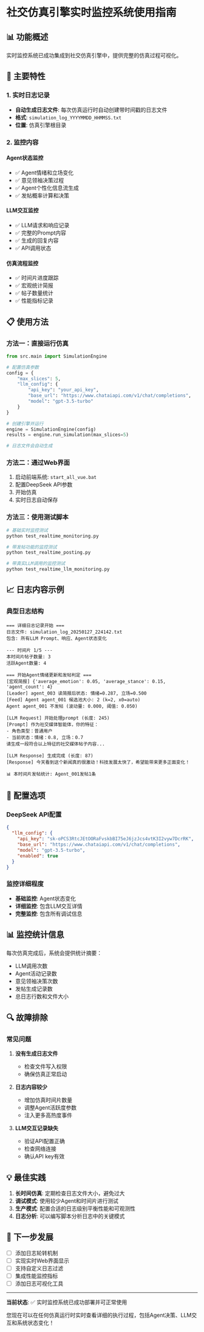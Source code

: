 # 社交仿真引擎实时监控系统使用指南

## 📊 功能概述

实时监控系统已成功集成到社交仿真引擎中，提供完整的仿真过程可视化。

## 🚀 主要特性

### 1. 实时日志记录
- **自动生成日志文件**: 每次仿真运行时自动创建带时间戳的日志文件
- **格式**: `simulation_log_YYYYMMDD_HHMMSS.txt`
- **位置**: 仿真引擎根目录

### 2. 监控内容

#### Agent状态监控
- ✅ Agent情绪和立场变化
- ✅ 意见领袖决策过程  
- ✅ Agent个性化信息流生成
- ✅ 发帖概率计算和决策

#### LLM交互监控
- ✅ LLM请求和响应记录
- ✅ 完整的Prompt内容
- ✅ 生成的回复内容
- ✅ API调用状态

#### 仿真流程监控
- ✅ 时间片进度跟踪
- ✅ 宏观统计简报
- ✅ 帖子数量统计
- ✅ 性能指标记录

## 📋 使用方法

### 方法一：直接运行仿真
```python
from src.main import SimulationEngine

# 配置仿真参数
config = {
    "max_slices": 5,
    "llm_config": {
        "api_key": "your_api_key",
        "base_url": "https://www.chataiapi.com/v1/chat/completions",
        "model": "gpt-3.5-turbo"
    }
}

# 创建引擎并运行
engine = SimulationEngine(config)
results = engine.run_simulation(max_slices=5)

# 日志文件会自动生成
```

### 方法二：通过Web界面
1. 启动前端系统: `start_all_vue.bat`
2. 配置DeepSeek API参数
3. 开始仿真
4. 实时日志自动保存

### 方法三：使用测试脚本
```bash
# 基础实时监控测试
python test_realtime_monitoring.py

# 带发帖功能的监控测试  
python test_realtime_posting.py

# 带真实LLM调用的监控测试
python test_realtime_llm_monitoring.py
```

## 📈 日志内容示例

### 典型日志结构
```
=== 详细日志记录开始 ===
日志文件: simulation_log_20250127_224142.txt
包含: 所有LLM Prompt、响应、Agent状态变化

--- 时间片 1/5 ---
本时间片帖子数量: 3
活跃Agent数量: 4

=== 开始Agent情绪更新和发帖判定 ===
[宏观简报] {'average_emotion': 0.05, 'average_stance': 0.15, 'agent_count': 4}
[Leader] agent_003 读简报后状态: 情绪=0.287, 立场=0.500
[Feed] Agent agent_001 候选池大小: 2 (k=2, x0=auto)
Agent agent_001 不发帖 (波动量: 0.000, 阈值: 0.050)

[LLM Request] 开始处理prompt (长度: 245)
[Prompt] 作为社交媒体智能体，你的特征：
- 角色类型：普通用户
- 当前状态：情绪：0.8, 立场：0.7
请生成一段符合以上特征的社交媒体帖子内容...

[LLM Response] 生成完成 (长度: 87)
[Response] 今天看到这个新闻真的很激动！科技发展太快了，希望能带来更多正面变化！

📊 本时间片发帖统计: Agent_001发帖1条
```

## 🔧 配置选项

### DeepSeek API配置
```json
{
  "llm_config": {
    "api_key": "sk-oPCS3RtcJEtOORaFvskbBI75eJ6jzJcs4vtK3I2vyw7DcrRK",
    "base_url": "https://www.chataiapi.com/v1/chat/completions", 
    "model": "gpt-3.5-turbo",
    "enabled": true
  }
}
```

### 监控详细程度
- **基础监控**: Agent状态变化
- **详细监控**: 包含LLM交互详情
- **完整监控**: 包含所有调试信息

## 📊 监控统计信息

每次仿真完成后，系统会提供统计摘要：
- LLM调用次数
- Agent活动记录数
- 意见领袖决策次数  
- 发帖生成记录数
- 总日志行数和文件大小

## 🔍 故障排除

### 常见问题

1. **没有生成日志文件**
   - 检查文件写入权限
   - 确保仿真正常启动

2. **日志内容较少**
   - 增加仿真时间片数量
   - 调整Agent活跃度参数
   - 注入更多高热度事件

3. **LLM交互记录缺失**
   - 验证API配置正确
   - 检查网络连接
   - 确认API key有效

## 💡 最佳实践

1. **长时间仿真**: 定期检查日志文件大小，避免过大
2. **调试模式**: 使用较少Agent和时间片进行测试
3. **生产模式**: 配置合适的日志级别平衡性能和可观测性
4. **日志分析**: 可以编写脚本分析日志中的关键模式

## 🎯 下一步发展

- [ ] 添加日志轮转机制
- [ ] 实现实时Web界面显示  
- [ ] 支持自定义日志过滤
- [ ] 集成性能监控指标
- [ ] 添加日志可视化工具

---

**当前状态**: ✅ 实时监控系统已成功部署并可正常使用

您现在可以在任何仿真运行时实时查看详细的执行过程，包括Agent决策、LLM交互和系统状态变化！
